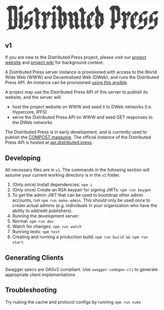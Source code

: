 ![logo-distributedpress](logo-distributedpress.png)

## v1

If you are new to the Distributed Press project, please visit our [project website](https://distributed.press) and [project wiki](https://github.com/hyphacoop/distributed-press-organizing/wiki/) for background context.

A Distributed Press server instance is provisioned with access to the World Wide Web (WWW) and Decentralized Web (DWeb), and runs the Distributed Press API.
An instance can be provisioned [using this ansible](https://github.com/hyphacoop/ansibles/tree/master/distributed-press).

A project may use the Distributed Press API of this server to publish its website, and the server will:
- host the project website on WWW and seed it to DWeb networks (i.e. Hypercore, IPFS)
- serve the Distributed Press API on WWW and seed GET responses to the DWeb networks

The Distributed Press is in early development, and is currently used to publish the [COMPOST magazine](https://compost.digital).
The official instance of the Distributed Press API is hosted at [api.distributed.press](https://api.distributed.press).

## Developing
All necessary files are in `v1`. The commands in the following section will assume your current working directory is in the `v1` folder.

1. (Only once) Install dependencies: `npm i`
2. (Only once) Create an RSA keypair for signing JWTs: `npm run keygen`
3. To get the admin JWT that can be used to bootstrap other admin accounts, run `npm run make-admin`. This should only be used once to create actual admins (e.g. individuals in your organization who have the ability to add/edit publishers).
4. Running the development server:
  1. Normal: `npm run dev`
  1. Watch for changes: `npm run watch`
5. Running tests: `npm test`
6. Creating and running a production build: `npm run build && npm run start`

## Generating Clients
Swagger specs are OASv2 compliant. Use `swagger-codegen-cli` to generate appropriate client implementations

## Troubleshooting
Try nuking the cache and protocol configs by running `npm run nuke`
